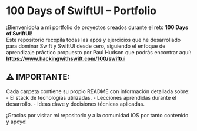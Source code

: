 #  100 Days of SwiftUI – Portfolio

¡Bienvenido/a a mi portfolio de proyectos creados durante el reto **100 Days of SwiftUI**!  
Este repositorio recopila todas las apps y ejercicios que he desarrollado para dominar Swift y SwiftUI desde cero, siguiendo el enfoque de aprendizaje práctico propuesto por Paul Hudson que podrás encontrar aquí:
**https://www.hackingwithswift.com/100/swiftui**


## ⚠️ IMPORTANTE:
Cada carpeta contiene su propio README con información detallada sobre:
	- El stack de tecnologías utilizadas.
	- Lecciones aprendidas durante el desarrollo.
	- Ideas clave y decisiones técnicas aplicadas.

¡Gracias por visitar mi repositorio y a la comunidad iOS por tanto contenido y apoyo! 
